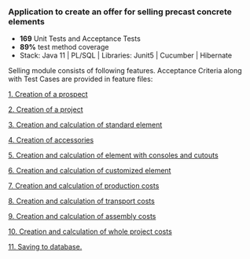 <h3>Application to create an offer for selling precast concrete elements</h3>

<ul>
<li><b>169</b> Unit Tests and Acceptance Tests </li>
<li><b>89%</b> test method coverage</li>
<li>Stack: Java 11 | PL/SQL | Libraries: Junit5 | Cucumber | Hibernate</li>
</ul>

<p>Selling module consists of following features. Acceptance Criteria along with Test Cases are provided in feature files:</p>
<p><a href = "src\test\resources\cucumberTests\prospect_creation.feature">1. Creation of a prospect</a></p>
<p><a href = "src\test\resources\cucumberTests\project_creation.feature">2. Creation of a project</a></p>
<p><a href = "src\test\resources\cucumberTests\standard_element_creation.feature">3. Creation and calculation of standard element</a></p>
<p><a href = "src\test\resources\cucumberTests\accessory_creation.feature">4. Creation of accessories</a></p>
<p><a href = "src\test\resources\cucumberTests\console_element_creation.feature">5. Creation and calculation of element with consoles and cutouts</a></p>
<p><a href = "src\test\resources\cucumberTests\customized_element_creator.feature">6. Creation and calculation of customized element</a></p>
<p><a href = "src\test\resources\cucumberTests\production_cost.feature">7. Creation and calculation of production costs</a></p>
<p><a href = "src\test\resources\cucumberTests\transport_cost.feature">8. Creation and calculation of transport costs</a></p>
<p><a href = "src\test\resources\cucumberTests\assembly_cost.feature">9. Creation and calculation of assembly costs</a></p>
<p><a href = "src\test\resources\cucumberTests\project_cost.feature">10. Creation and calculation of whole project costs</a></p>
<p><a href = "src\test\resources\cucumberTests\saving_to_database.feature">11. Saving to database.</a></p>
